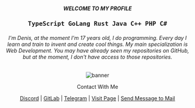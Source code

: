 
<h5 align="center">WELCOME TO MY PROFILE<h3>

<pre align="center">
TypeScript GoLang Rust Java C++ PHP C#
</pre>

<h6 align="center">I'm Denis, at the moment I'm 17 years old, I do programming. Every day I learn and train to invent and create cool things. My main specialization is Web Development. You may have already seen my repositories on GitHub, but at the moment, I don't have access to those repositories.</h6>

<p align="center">
  <img src="https://cdn.discordapp.com/attachments/763918444474662932/898188574334267412/ezgif.com-gif-maker.gif" alt="banner" align="center;"/>
</p>



<p align="center">Contact With Me</p>

<p align="center">
 <a href="https://discord.gg/savPqyCz9N">Discord</a>
 |
 <a href="https://gitlab.com/flexice">GitLab</a>
 |
 <a href="https://t.me/fl3xice">Telegram</a>
 |
 <a href="https://flexice.ru/">Visit Page</a>
 |
 <a href="mailto://i@flexice.ru">Send Message to Mail</a>
</p>

<!--
h1 h2 h3 h4 h5 h6 h7 h8 br b i strong em a pre code img tt div ins del sup sub p ol ul table thead
tbody tfoot blockquote dl dt dd kbd q samp var hr ruby rt rp li tr td th s
strike summary details caption figure figcaption abbr bdo cite dfn mark small
spa td th s strike summary details caption figure figcaption abbr bdo cite dfn
mark small span time wbrn time wbr
-->
